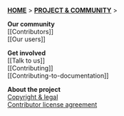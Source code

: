 [**HOME**](Home) > [**PROJECT & COMMUNITY**](SnowPlow-project-and-community) > 

**Our community**  
[[Contributors]]  
[[Our users]]  

**Get involved**  
[[Talk to us]]  
[[Contributing]]  
[[Contributing-to-documentation]]  

**About the project**  
[Copyright & legal](Copyright-and-legal)  
[Contributor license agreement](CLA)